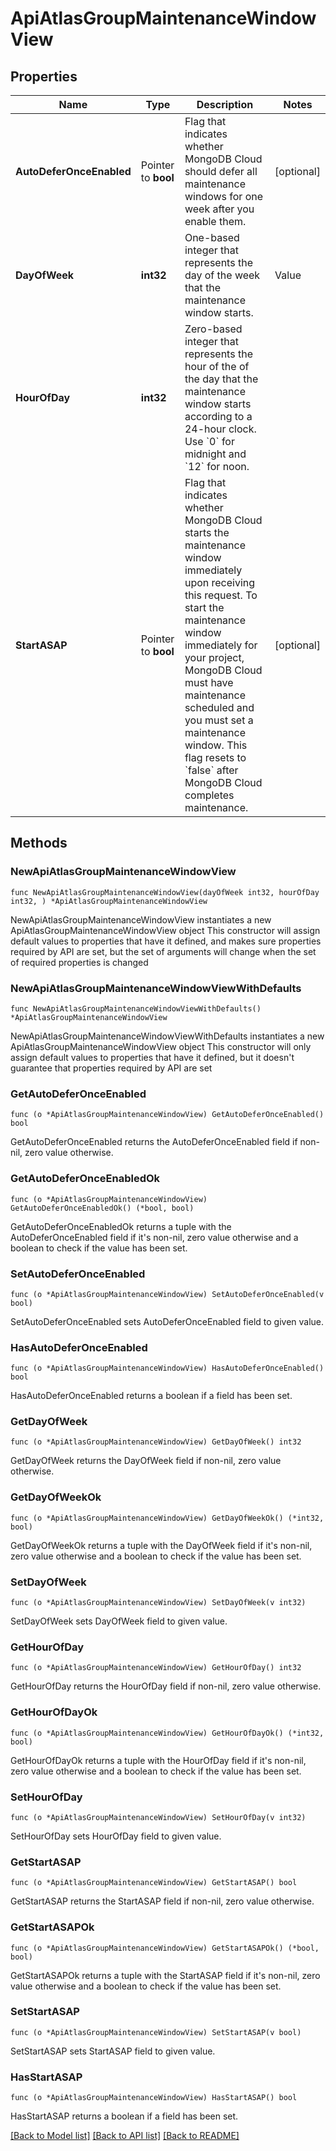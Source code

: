# ApiAtlasGroupMaintenanceWindowView

## Properties

Name | Type | Description | Notes
------------ | ------------- | ------------- | -------------
**AutoDeferOnceEnabled** | Pointer to **bool** | Flag that indicates whether MongoDB Cloud should defer all maintenance windows for one week after you enable them. | [optional] 
**DayOfWeek** | **int32** | One-based integer that represents the day of the week that the maintenance window starts.  | Value | Day of Week | |---|---| | &#x60;1&#x60; | Sunday | | &#x60;2&#x60; | Monday | | &#x60;3&#x60; | Tuesday | | &#x60;4&#x60; | Wednesday | | &#x60;5&#x60; | Thursday | | &#x60;6&#x60; | Friday | | &#x60;7&#x60; | Saturday |  | 
**HourOfDay** | **int32** | Zero-based integer that represents the hour of the of the day that the maintenance window starts according to a 24-hour clock. Use &#x60;0&#x60; for midnight and &#x60;12&#x60; for noon. | 
**StartASAP** | Pointer to **bool** | Flag that indicates whether MongoDB Cloud starts the maintenance window immediately upon receiving this request. To start the maintenance window immediately for your project, MongoDB Cloud must have maintenance scheduled and you must set a maintenance window. This flag resets to &#x60;false&#x60; after MongoDB Cloud completes maintenance. | [optional] 

## Methods

### NewApiAtlasGroupMaintenanceWindowView

`func NewApiAtlasGroupMaintenanceWindowView(dayOfWeek int32, hourOfDay int32, ) *ApiAtlasGroupMaintenanceWindowView`

NewApiAtlasGroupMaintenanceWindowView instantiates a new ApiAtlasGroupMaintenanceWindowView object
This constructor will assign default values to properties that have it defined,
and makes sure properties required by API are set, but the set of arguments
will change when the set of required properties is changed

### NewApiAtlasGroupMaintenanceWindowViewWithDefaults

`func NewApiAtlasGroupMaintenanceWindowViewWithDefaults() *ApiAtlasGroupMaintenanceWindowView`

NewApiAtlasGroupMaintenanceWindowViewWithDefaults instantiates a new ApiAtlasGroupMaintenanceWindowView object
This constructor will only assign default values to properties that have it defined,
but it doesn't guarantee that properties required by API are set

### GetAutoDeferOnceEnabled

`func (o *ApiAtlasGroupMaintenanceWindowView) GetAutoDeferOnceEnabled() bool`

GetAutoDeferOnceEnabled returns the AutoDeferOnceEnabled field if non-nil, zero value otherwise.

### GetAutoDeferOnceEnabledOk

`func (o *ApiAtlasGroupMaintenanceWindowView) GetAutoDeferOnceEnabledOk() (*bool, bool)`

GetAutoDeferOnceEnabledOk returns a tuple with the AutoDeferOnceEnabled field if it's non-nil, zero value otherwise
and a boolean to check if the value has been set.

### SetAutoDeferOnceEnabled

`func (o *ApiAtlasGroupMaintenanceWindowView) SetAutoDeferOnceEnabled(v bool)`

SetAutoDeferOnceEnabled sets AutoDeferOnceEnabled field to given value.

### HasAutoDeferOnceEnabled

`func (o *ApiAtlasGroupMaintenanceWindowView) HasAutoDeferOnceEnabled() bool`

HasAutoDeferOnceEnabled returns a boolean if a field has been set.

### GetDayOfWeek

`func (o *ApiAtlasGroupMaintenanceWindowView) GetDayOfWeek() int32`

GetDayOfWeek returns the DayOfWeek field if non-nil, zero value otherwise.

### GetDayOfWeekOk

`func (o *ApiAtlasGroupMaintenanceWindowView) GetDayOfWeekOk() (*int32, bool)`

GetDayOfWeekOk returns a tuple with the DayOfWeek field if it's non-nil, zero value otherwise
and a boolean to check if the value has been set.

### SetDayOfWeek

`func (o *ApiAtlasGroupMaintenanceWindowView) SetDayOfWeek(v int32)`

SetDayOfWeek sets DayOfWeek field to given value.


### GetHourOfDay

`func (o *ApiAtlasGroupMaintenanceWindowView) GetHourOfDay() int32`

GetHourOfDay returns the HourOfDay field if non-nil, zero value otherwise.

### GetHourOfDayOk

`func (o *ApiAtlasGroupMaintenanceWindowView) GetHourOfDayOk() (*int32, bool)`

GetHourOfDayOk returns a tuple with the HourOfDay field if it's non-nil, zero value otherwise
and a boolean to check if the value has been set.

### SetHourOfDay

`func (o *ApiAtlasGroupMaintenanceWindowView) SetHourOfDay(v int32)`

SetHourOfDay sets HourOfDay field to given value.


### GetStartASAP

`func (o *ApiAtlasGroupMaintenanceWindowView) GetStartASAP() bool`

GetStartASAP returns the StartASAP field if non-nil, zero value otherwise.

### GetStartASAPOk

`func (o *ApiAtlasGroupMaintenanceWindowView) GetStartASAPOk() (*bool, bool)`

GetStartASAPOk returns a tuple with the StartASAP field if it's non-nil, zero value otherwise
and a boolean to check if the value has been set.

### SetStartASAP

`func (o *ApiAtlasGroupMaintenanceWindowView) SetStartASAP(v bool)`

SetStartASAP sets StartASAP field to given value.

### HasStartASAP

`func (o *ApiAtlasGroupMaintenanceWindowView) HasStartASAP() bool`

HasStartASAP returns a boolean if a field has been set.


[[Back to Model list]](../README.md#documentation-for-models) [[Back to API list]](../README.md#documentation-for-api-endpoints) [[Back to README]](../README.md)


